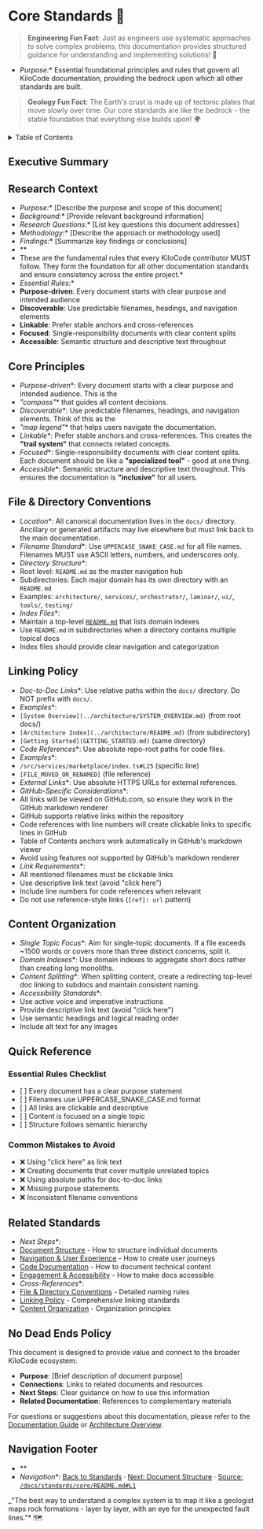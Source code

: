 # Core Standards 🎯

> **Engineering Fun Fact**: Just as engineers use systematic approaches to solve complex problems, this documentation provides structured guidance for understanding and implementing solutions! 🔧
- *Purpose:*\* Essential foundational principles and rules that govern all KiloCode documentation,
  providing the bedrock upon which all other standards are built.

> **Geology Fun Fact**: The Earth's crust is made up of tectonic plates that move slowly over time.
> Our core standards are like the bedrock - the stable foundation that everything else builds upon!
> 🌍

<details><summary>Table of Contents</summary>
- [Executive Summary](#executive-summary)
- [Core Principles](#core-principles)
- [File & Directory Conventions](#file--directory-conventions)
- [Linking Policy](#linking-policy)
- [Content Organization](#content-organization)
- [Quick Reference](#quick-reference)
- [Related Standards](#related-standards)

</details>

## Executive Summary

## Research Context
- *Purpose:*\* \[Describe the purpose and scope of this document]
- *Background:*\* \[Provide relevant background information]
- *Research Questions:*\* \[List key questions this document addresses]
- *Methodology:*\* \[Describe the approach or methodology used]
- *Findings:*\* \[Summarize key findings or conclusions]
- \*\*
- These are the fundamental rules that every KiloCode contributor MUST follow. They form the
  foundation for all other documentation standards and ensure consistency across the entire project.\*
- *Essential Rules:*\*
- **Purpose-driven**: Every document starts with clear purpose and intended audience
- **Discoverable**: Use predictable filenames, headings, and navigation elements
- **Linkable**: Prefer stable anchors and cross-references
- **Focused**: Single-responsibility documents with clear content splits
- **Accessible**: Semantic structure and descriptive text throughout

## Core Principles
- *Purpose-driven*\*: Every document starts with a clear purpose and intended audience. This is the
- *"compass"*\* that guides all content decisions.
- *Discoverable*\*: Use predictable filenames, headings, and navigation elements. Think of this as the
- *"map legend"*\* that helps users navigate the documentation.
- *Linkable*\*: Prefer stable anchors and cross-references. This creates the **"trail system"** that
  connects related concepts.
- *Focused*\*: Single-responsibility documents with clear content splits. Each document should be like
  a **"specialized tool"** - good at one thing.
- *Accessible*\*: Semantic structure and descriptive text throughout. This ensures the documentation
  is **"inclusive"** for all users.

## File & Directory Conventions
- *Location*\*: All canonical documentation lives in the `docs/` directory. Ancillary or generated
  artifacts may live elsewhere but must link back to the main documentation.
- *Filename Standard*\*: Use `UPPERCASE_SNAKE_CASE.md` for all file names. Filenames MUST use ASCII
  letters, numbers, and underscores only.
- *Directory Structure*\*:
- Root level: `README.md` as the master navigation hub
- Subdirectories: Each major domain has its own directory with an `README.md`
- Examples: `architecture/`, `services/`, `orchestrator/`, `laminar/`, `ui/`, `tools/`, `testing/`
- *Index Files*\*:
- Maintain a top-level [`README.md`](../README.md) that lists domain indexes
- Use `README.md` in subdirectories when a directory contains multiple topical docs
- Index files should provide clear navigation and categorization

## Linking Policy
- *Doc-to-Doc Links*\*: Use relative paths within the `docs/` directory. Do NOT prefix with `docs/`.
- *Examples*\*:
- `[System Overview](../architecture/SYSTEM_OVERVIEW.md)` (from root docs/)
- `[Architecture Index](../architecture/README.md)` (from subdirectory)
- `[Getting Started](GETTING_STARTED.md)` (same directory)
- *Code References*\*: Use absolute repo-root paths for code files.
- *Examples*\*:
- `/src/services/marketplace/index.ts#L25` (specific line)
- `[FILE_MOVED_OR_RENAMED]` (file reference)
- *External Links*\*: Use absolute HTTPS URLs for external references.
- *GitHub-Specific Considerations*\*:
- All links will be viewed on GitHub.com, so ensure they work in the GitHub markdown renderer
- GitHub supports relative links within the repository
- Code references with line numbers will create clickable links to specific lines in GitHub
- Table of Contents anchors work automatically in GitHub's markdown viewer
- Avoid using features not supported by GitHub's markdown renderer
- *Link Requirements*\*:
- All mentioned filenames must be clickable links
- Use descriptive link text (avoid "click here")
- Include line numbers for code references when relevant
- Do not use reference-style links (`[ref]: url` pattern)

## Content Organization
- *Single Topic Focus*\*: Aim for single-topic documents. If a file exceeds ~1500 words or covers
  more than three distinct concerns, split it.
- *Domain Indexes*\*: Use domain indexes to aggregate short docs rather than creating long monoliths.
- *Content Splitting*\*: When splitting content, create a redirecting top-level doc linking to subdocs
  and maintain consistent naming.
- *Accessibility Standards*\*:
- Use active voice and imperative instructions
- Provide descriptive link text (avoid "click here")
- Use semantic headings and logical reading order
- Include alt text for any images

## Quick Reference

### **Essential Rules Checklist**
- \[ ] Every document has a clear purpose statement
- \[ ] Filenames use UPPERCASE\_SNAKE\_CASE.md format
- \[ ] All links are clickable and descriptive
- \[ ] Content is focused on a single topic
- \[ ] Structure follows semantic hierarchy

### **Common Mistakes to Avoid**
- ❌ Using "click here" as link text
- ❌ Creating documents that cover multiple unrelated topics
- ❌ Using absolute paths for doc-to-doc links
- ❌ Missing purpose statements
- ❌ Inconsistent filename conventions

## Related Standards
- *Next Steps*\*:
- [Document Structure](../../structure/README.md) - How to structure individual documents
- [Navigation & User Experience](../../navigation/README.md) - How to create user journeys
- [Code Documentation](../../code/README.md) - How to document technical content
- [Engagement & Accessibility](../../engagement/README.md) - How to make docs accessible
- *Cross-References*\*:
- [File & Directory Conventions](FILE_CONVENTIONS.md) - Detailed naming rules
- [Linking Policy](LINKING_POLICY.md) - Comprehensive linking standards
- [Content Organization](CONTENT_ORGANIZATION.md) - Organization principles

## No Dead Ends Policy

This document is designed to provide value and connect to the broader KiloCode ecosystem:
- **Purpose**: \[Brief description of document purpose]
- **Connections**: Links to related documents and resources
- **Next Steps**: Clear guidance on how to use this information
- **Related Documentation**: References to complementary materials

For questions or suggestions about this documentation, please refer to the [Documentation Guide](../DOCUMENTATION_GUIDE.md) or [Architecture Overview](../architecture/README.md).

## Navigation Footer
- \*\*
- *Navigation*\*: [Back to Standards](../README.md) ·
  [Next: Document Structure](../../structure/README.md) ·
  [Source: `/docs/standards/core/README.md#L1`](README.md#L1)

\_"The best way to understand a complex system is to map it like a geologist maps rock formations -
layer by layer, with an eye for the unexpected fault lines."\* 🗺️
